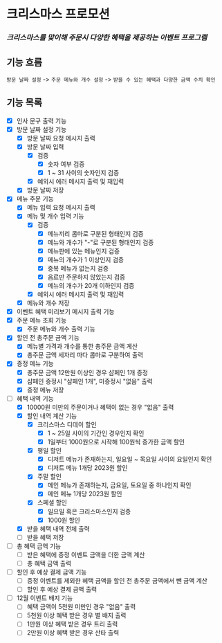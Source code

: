 # 크리스마스 프로모션

### _크리스마스를 맞이해 주문시 다양한 혜택을 제공하는 이벤트 프로그램_

## 기능 흐름

`방문 날짜 설정` -> `주문 메뉴와 개수 설정` -> `받을 수 있는 혜택과 다양한 금액 수치 확인`

## 기능 목록

- [x] 인사 문구 출력 기능
- [x] 방문 날짜 설정 기능
    - [x] 방문 날짜 요청 메시지 출력
    - [x] 방문 날짜 입력
        - [x] 검증
            - [x] 숫자 여부 검증
            - [x] 1 ~ 31 사이의 숫자인지 검증
        - [x] 예외시 에러 메시지 출력 및 재입력
    - [x] 방문 날짜 저장
- [x] 메뉴 주문 기능
    - [x] 메뉴 입력 요청 메시지 출력
    - [x] 메뉴 및 개수 입력 기능
        - [x] 검증
            - [x] 메뉴끼리 콤마로 구분된 형태인지 검증
            - [x] 메뉴와 개수가 "-"로 구분된 형태인지 검증
            - [x] 메뉴판에 있는 메뉴인지 검증
            - [x] 메뉴의 개수가 1 이상인지 검증
            - [x] 중복 메뉴가 없는지 검증
            - [x] 음료만 주문하지 않았는지 검증
            - [x] 메뉴의 개수가 20개 이하인지 검증
        - [x] 예외시 에러 메시지 출력 및 재입력
    - [x] 메뉴와 개수 저장
- [x] 이벤트 혜택 미리보기 메시지 출력 기능
- [x] 주문 메뉴 조회 기능
    - [x] 주문 메뉴와 개수 출력 기능
- [x] 할인 전 총주문 금액 기능
    - [x] 메뉴별 가격과 개수를 통한 총주문 금액 계산
    - [x] 총주문 금액 세자리 마다 콤마로 구분하여 출력
- [x] 증정 메뉴 기능
    - [x] 총주문 금액 12만원 이상인 경우 샴페인 1개 증정
    - [x] 샴페인 증정시 "샴페인 1개", 미증정시 "없음" 출력
    - [x] 증정 메뉴 저장
- [ ] 혜택 내역 기능
    - [x] 10000원 미만의 주문이거나 혜택이 없는 경우 "없음" 출력
    - [x] 할인 내역 계산 기능
        - [x] 크리스마스 디데이 할인
            - [x] 1 ~ 25일 사이의 기간인 경우인지 확인
            - [x] 1일부터 1000원으로 시작해 100원씩 증가한 금액 할인
        - [x] 평일 할인
            - [x] 디저트 메뉴가 존재하는지, 일요일 ~ 목요일 사이의 요일인지 확인
            - [x] 디저트 메뉴 1개당 2023원 할인
        - [x] 주말 할인
            - [x] 메인 메뉴가 존재하는지, 금요일, 토요일 중 하나인지 확인
            - [x] 메인 메뉴 1개당 2023원 할인
        - [x] 스페셜 할인
            - [x] 일요일 혹은 크리스마스인지 검증
            - [x] 1000원 할인
    - [x] 받을 혜택 내역 전체 출력
    - [ ] 받을 혜택 저장
- [ ] 총 혜택 금액 기능
    - [ ] 받은 혜택에 증정 이벤트 금액을 더한 금액 계산
    - [ ] 총 혜택 금액 출력
- [ ] 할인 후 예상 결제 금액 기능
    - [ ] 증정 이벤트를 제외한 혜택 금액을 할인 전 총주문 금액에서 뺀 금액 계산
    - [ ] 할인 후 예상 결제 금액 출력
- [ ] 12월 이벤트 배지 기능
    - [ ] 혜택 금액이 5천원 미만인 경우 "없음" 출력
    - [ ] 5천원 이상 혜택 받은 경우 별 배지 출력
    - [ ] 1만원 이상 혜택 받은 경우 트리 출력
    - [ ] 2만원 이상 혜택 받은 경우 산타 출력
